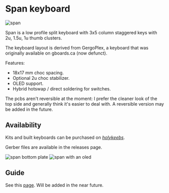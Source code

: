 # Span keyboard

![span](https://i.imgur.com/kR0Uapph.png)

Span is a low profile split keyboard with 3x5 column staggered keys with 2u, 1.5u, 1u thumb clusters.

The keyboard layout is derived from GergoPlex, a keyboard that was originally available on gboards.ca
(now defunct).

Features:

* 18x17 mm choc spacing.
* Optional 2u choc stabilizer.
* OLED support.
* Hybrid hotswap / direct soldering for switches.

The pcbs aren't reversible at the moment: I prefer the cleaner look of the top
side and generally think it's easier to deal with. A reversible version may be
added in the future.

## Availability

Kits and built keyboards can be purchased on *[holykeebs](https://holykeebs.com)*.

Gerber files are available in the releases page.

![span bottom plate](https://i.imgur.com/X0cNBjRh.png)
![span with an oled](https://i.imgur.com/m7BKm5jh.png)

## Guide

See this [page](https://docs.holykeebs.com/guides/keyboard/).
Will be added in the near future.
